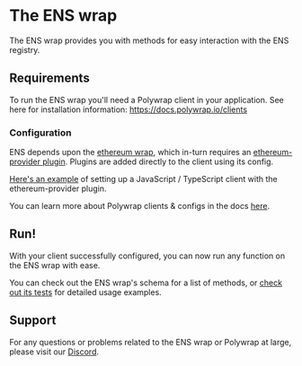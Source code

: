 # The ENS wrap

The ENS wrap provides you with methods for easy interaction with the ENS registry.

## Requirements

To run the ENS wrap you'll need a Polywrap client in your application. See here for installation information: https://docs.polywrap.io/clients

### Configuration

ENS depends upon the [ethereum wrap](https://github.com/polywrap/ethers), which in-turn requires an [ethereum-provider plugin](https://github.com/polywrap/ethereum-wallet). Plugins are added directly to the client using its config.

[Here's an example](https://github.com/polywrap/ethers/blob/36e6f3331264732e73f3e236004416e82930ed64/provider/implementations/js/tests/index.spec.ts#L15-L30) of setting up a JavaScript / TypeScript client with the ethereum-provider plugin.

You can learn more about Polywrap clients & configs in the docs [here](https://docs.polywrap.io/tutorials/use-wraps/configure-client).

## Run!

With your client successfully configured, you can now run any function on the ENS wrap with ease.

You can check out the ENS wrap's schema for a list of methods, or [check out its tests](https://github.com/polywrap/ens/blob/main/src/__tests__/e2e.spec.ts) for detailed usage examples.

## Support

For any questions or problems related to the ENS wrap or Polywrap at large, please visit our [Discord](https://discord.polywrap.io).
